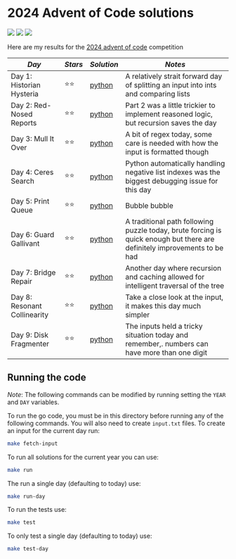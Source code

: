 # 2024 Advent of Code solutions

![](https://img.shields.io/badge/tests%20passed%20🐍-16/16-success)
![](https://img.shields.io/badge/stars%20⭐-16-yellow)
![](https://img.shields.io/badge/days%20completed-8-red)

Here are my results for the [2024 advent of code](https://adventofcode.com/2024) competition

| _Day_                        | _Stars_ | _Solution_       | _Notes_                                                                                                                  |
| ---------------------------- | ------- | ---------------- | ------------------------------------------------------------------------------------------------------------------------ |
| Day 1: Historian Hysteria |  ⭐⭐  | [python](day01/) | A relatively strait forward day of splitting an input into ints and comparing lists |
| Day 2: Red-Nosed Reports |  ⭐⭐  | [python](day02/) | Part 2 was a little trickier to implement reasoned logic, but recursion saves the day |
| Day 3: Mull It Over |  ⭐⭐  | [python](day03/) | A bit of regex today, some care is needed with how the input is formatted though |
| Day 4: Ceres Search |  ⭐⭐  | [python](day04/) | Python automatically handling negative list indexes was the biggest debugging issue for this day |
| Day 5: Print Queue |  ⭐⭐  | [python](day05/) | Bubble bubble |
| Day 6: Guard Gallivant |  ⭐⭐  | [python](day06/) | A traditional path following puzzle today, brute forcing is quick enough but there are definitely improvements to be had |
| Day 7: Bridge Repair |  ⭐⭐  | [python](day07/) | Another day where recursion and caching allowed for intelligent traversal of the tree |
| Day 8: Resonant Collinearity |  ⭐⭐  | [python](day08/) | Take a close look at the input, it makes this day much simpler |
| Day 9: Disk Fragmenter |  ⭐⭐  | [python](day09/) | The inputs held a tricky situation today and remember,. numbers can have more than one digit |

## Running the code

_Note_: The following commands can be modified by running setting the `YEAR` and `DAY` variables.

To run the go code, you must be in this directory before running any of the following commands. You will also need to create `input.txt` files. To create an input for the current day run:

```bash
make fetch-input
```

To run all solutions for the current year you can use:

```bash
make run
```

The run a single day (defaulting to today) use:

```bash
make run-day
```

To run the tests use:

```bash
make test
```

To only test a single day (defaulting to today) use:

```bash
make test-day
```
